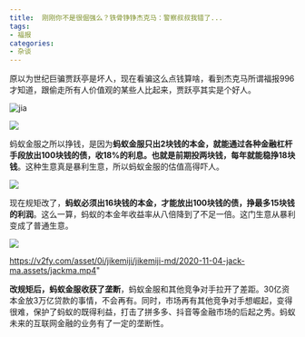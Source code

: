 ```yaml
---
title:  刚刚你不是很倔强么？铁骨铮铮杰克马：警察叔叔我错了...
tags:
- 福报
categories:
- 杂谈
---
```




原以为世纪巨骗贾跃亭是坏人，现在看骗这么点钱算啥，看到杰克马所谓福报996才知道，跟偷走所有人价值观的某些人比起来，贾跃亭其实是个好人。



![jia](https://cdn.fangyuanxiaozhan.com/assets/1694228297386ArTxk4w3.jpeg)

![](https://cdn.fangyuanxiaozhan.com/assets/1694228299537YnNA4WF7.jpeg)

蚂蚁金服之所以挣钱，是因为**蚂蚁金服只出2块钱的本金，就能通过各种金融杠杆手段放出100块钱的债，收18%的利息。也就是前期投两块钱，每年就能稳挣18块钱**。这种生意真是暴利生意，所以蚂蚁金服的估值高得吓人。

![](https://cdn.fangyuanxiaozhan.com/assets/1694228302742MPFpr3te.jpeg)

现在规矩改了，**蚂蚁必须出16块钱的本金，才能放出100块钱的债，挣最多15块钱的利润**。这么一算，蚂蚁的本金年收益率从八倍降到了不足一倍。这门生意从暴利变成了普通生意。



![](https://cdn.fangyuanxiaozhan.com/assets/1694228318171cQw0B3p3.png)

https://v2fy.com/asset/0i/jikemiji/jikemiji-md/2020-11-04-jack-ma.assets/jackma.mp4" 

**改规矩后，蚂蚁金服收获了垄断**，蚂蚁金服和其他竞争对手拉开了差距。30亿资本金放3万亿贷款的事情，不会再有。同时，市场再有其他竞争对手想崛起，变得很难，保护了蚂蚁的既得利益，打击了拼多多、抖音等金融市场的后起之秀。蚂蚁未来的互联网金融的业务有了一定的垄断性。